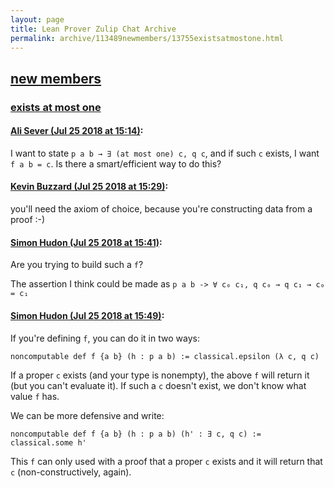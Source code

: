 ```yaml
---
layout: page
title: Lean Prover Zulip Chat Archive 
permalink: archive/113489newmembers/13755existsatmostone.html
---
```


## [new members](index.html)
### [exists at most one](13755existsatmostone.html)

#### [Ali Sever (Jul 25 2018 at 15:14)](https://leanprover.zulipchat.com/#narrow/stream/113489-new%20members/topic/exists%20at%20most%20one/near/130274521):
I want to state `p a b → ∃ (at most one) c, q c`, and if such `c` exists, I want `f a b = c`.  Is there a smart/efficient way to do this?

#### [Kevin Buzzard (Jul 25 2018 at 15:29)](https://leanprover.zulipchat.com/#narrow/stream/113489-new%20members/topic/exists%20at%20most%20one/near/130275258):
you'll need the axiom of choice, because you're constructing data from a proof :-)

#### [Simon Hudon (Jul 25 2018 at 15:41)](https://leanprover.zulipchat.com/#narrow/stream/113489-new%20members/topic/exists%20at%20most%20one/near/130275840):
Are you trying to build such a `f`?

The assertion I think could be made as `p a b -> ∀ c₀ c₁, q c₀ → q c₁ → c₀ = c₁`

#### [Simon Hudon (Jul 25 2018 at 15:49)](https://leanprover.zulipchat.com/#narrow/stream/113489-new%20members/topic/exists%20at%20most%20one/near/130276240):
If you're defining `f`, you can do it in two ways:

```lean
noncomputable def f {a b} (h : p a b) := classical.epsilon (λ c, q c)
```

If a proper `c` exists (and your type is nonempty), the above `f` will return it (but you can't evaluate it). If such a `c` doesn't exist, we don't know what value `f` has.

We can be more defensive and write:

```lean
noncomputable def f {a b} (h : p a b) (h' : ∃ c, q c) := classical.some h'
```

This `f` can only used with a proof that a proper `c` exists and it will return that `c` (non-constructively, again).

